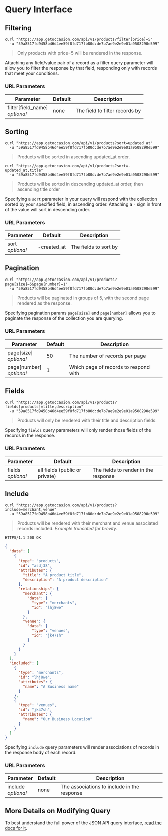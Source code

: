 # Query Interface

## Filtering

```shell
curl "https://app.getoccasion.com/api/v1/products?filter[price]=5"
  -u "59a8517fd9458b46d4ee59f8fd717fb80d:de7b7ae9e2e9e01a9508290e599"
```

> Only products with price=5 will be rendered in the response.

Attaching any field/value pair of a record as a filter query parameter will allow you to filter the response by that field, responding only with records that meet your conditions.

### URL Parameters

Parameter | Default | Description
---------- | ------- | ----------
filter[field_name]<br>*optional* | none | The field to filter records by

## Sorting

```shell
curl "https://app.getoccasion.com/api/v1/products?sort=updated_at"
  -u "59a8517fd9458b46d4ee59f8fd717fb80d:de7b7ae9e2e9e01a9508290e599"
```

> Products will be sorted in ascending updated_at order.

```shell
curl "https://app.getoccasion.com/api/v1/products?sort=-updated_at,title"
  -u "59a8517fd9458b46d4ee59f8fd717fb80d:de7b7ae9e2e9e01a9508290e599"
```

> Products will be sorted in descending updated_at order, then ascending title order

Specifying a `sort` parameter in your query will respond with the collection sorted by your specified field, in ascending order. Attaching a `-` sign in front of the value will sort in descending order.

### URL Parameters

Parameter | Default | Description
---------- | ------- | ----------
sort<br>*optional* | -created_at | The fields to sort by

## Pagination

```shell
curl "https://app.getoccasion.com/api/v1/products?page[size]=5&page[number]=1"
  -u "59a8517fd9458b46d4ee59f8fd717fb80d:de7b7ae9e2e9e01a9508290e599"
```

> Products will be paginated in groups of 5, with the second page rendered as the response.

Specifying pagination params `page[size]` and `page[number]` allows you to paginate the response of the collection you are querying.

### URL Parameters

Parameter | Default | Description
---------- | ------- | ----------
page[size]<br>*optional* | 50 | The number of records per page
page[number]<br>*optional* | 1 | Which page of records to respond with

## Fields

```shell
curl "https://app.getoccasion.com/api/v1/products?fields[products]=title,description"
  -u "59a8517fd9458b46d4ee59f8fd717fb80d:de7b7ae9e2e9e01a9508290e599"
```

> Products will only be rendered with their title and description fields.

Specifying `fields` query parameters will only render those fields of the records in the response.

### URL Parameters

Parameter | Default | Description
---------- | ------- | ----------
fields<br>*optional* | all fields (public or private) | The fields to render in the response

## Include

```shell
curl "https://app.getoccasion.com/api/v1/products?include=merchant,venue"
  -u "59a8517fd9458b46d4ee59f8fd717fb80d:de7b7ae9e2e9e01a9508290e599"
```

> Products will be rendered with their merchant and venue associated records included. *Example truncated for brevity.*

```http
HTTPS/1.1 200 OK
```
```json
{
  "data": [
    {  
      "type": "products",
      "id": "asdj38",
      "attributes": {
        "title": "A product title",
        "description": "A product description"
      },
      "relationships": {
        "merchant": {
          "data": {
            "type": "merchants",
            "id": "lhj8we"
          }
        },
        "venue": {
          "data": {
            "type": "venues",
            "id": "jk47sh"
          }
        }
      }
    }
  ],
  "included": [
    {
      "type": "merchants",
      "id": "lhj8we",
      "attributes": {
        "name": "A Business name"
      }
    },
    {
      "type": "venues",
      "id": "jk47sh",
      "attributes": {
        "name": "Our Business Location"
      }
    }
  ]
}
```

Specifying `include` query parameters will render associations of records in the response body of each record.

### URL Parameters

Parameter | Default | Description
---------- | ------- | ----------
include<br>*optional* | none | The associations to include in the response

## More Details on Modifying Query

To best understand the full power of the JSON API query interface, [read the docs for it](https://jsonapi.org/format/#fetching).
